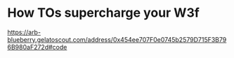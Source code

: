 # How TOs supercharge your W3f

https://arb-blueberry.gelatoscout.com/address/0x454ee707F0e0745b2579D715F3B796B980aF272d#code